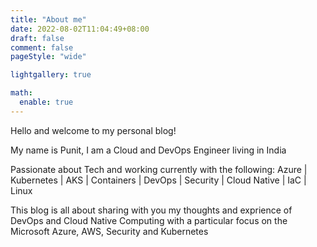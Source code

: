 ```yaml
---
title: "About me"
date: 2022-08-02T11:04:49+08:00
draft: false
comment: false
pageStyle: "wide"

lightgallery: true

math:
  enable: true
---
```


Hello and welcome to my personal blog!

My name is Punit, I am a Cloud and DevOps Engineer living in India

Passionate about Tech and working currently with the following: Azure | Kubernetes | AKS | Containers | DevOps | Security | Cloud Native | IaC | Linux

This blog is all about sharing with you my thoughts and exprience of DevOps and Cloud Native Computing with a particular focus on the Microsoft Azure, AWS, Security and Kubernetes
